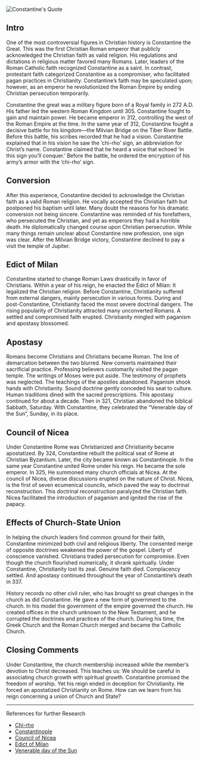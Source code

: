 <!--properties
title=Constantine
id=PlcMj6uIHt
authorKey=wendly
image=https://inquisitionreturns.com/img/constantine.jpg
publish=true
summary=History records the acts of no other civil ruler who has wrought so great changes in the church as did Constantine. He gave a new form of government to the church, having for his model the government of the empire. He created offices in the church unknown to the New Testament, and he corrupted the doctrines and practices of the church.
created=Fri Apr 22 2016 20:03:32 GMT+0300 (EEST)
publishDate=Fri Apr 22 2016 20:03:32 GMT+0300 (EEST)
updated=Mon Mar 06 2017 00:50:34 GMT+0200 (EET)
searches=
-->

![Constantine's Quote](https://inquisitionreturns.com/img/constantine.jpg)
## Intro
One of the most controversial figures in Christian history is Constantine the Great. This was the first Christian Roman emperor that publicly acknowledged the Christian faith as valid religion. His regulations and dictations in religious matter favored many Romans. Later, leaders of the Roman Catholic faith recognized Constantine as a saint. In contrast, protestant faith categorized Constantine as a compromiser, who facilitated pagan practices in Christianity. Constantine’s faith may be speculated upon; however, as an emperor he revolutionized the Roman Empire by ending Christian persecution temporarily.

Constantine the great was a military figure born of a Royal family in 272 A.D. His father led the western Roman Kingdom until 305. Constantine fought to gain and maintain power. He became emperor in 312, controlling the west of the Roman Empire at the time. In the same year of 312, Constantine fought a decisive battle for his kingdom—the Milvian Bridge on the Tiber River Battle. Before this battle, his scribes recorded that he had a vision. Constantine explained that in his vision he saw the ‘chi-rho’ sign, an abbreviation for Christ’s name. Constantine claimed that he heard a voice that echoed ‘in this sign you’ll conquer.’ Before the battle, he ordered the encryption of his army’s armor with the ‘chi-rho’ sign.

## Conversion
After this experience, Constantine decided to acknowledge the Christian faith as a valid Roman religion. He vocally accepted the Christian faith but postponed his baptism until later. Many doubt the reasons for his dramatic conversion not being sincere. Constantine was reminded of his forefathers, who  persecuted the Christian, and yet as emperors they had a horrible death. He diplomatically changed course upon Christian persecution. While many things remain unclear about Constantine new profession, one sign was clear. After the Milvian Bridge victory, Constantine declined to pay a visit the temple of Jupiter.

## Edict of Milan
Constantine started to change Roman Laws drastically in favor of Christians. Within a year of his reign, he enacted the Edict of Milan: It legalized the Christian religion. Before Constantine, Christianity suffered from external dangers, mainly persecution in various forms. During and post-Constantine, Christianity faced the most severe doctrinal dangers. The rising popularity of Christianity attracted many unconverted Romans. A settled and compromised faith erupted. Christianity mingled with paganism and apostasy blossomed.

## Apostasy
Romans become Christians and Christians became Roman. The line of demarcation between the two blurred. New converts maintained their sacrificial practice. Professing believers customarily visited the pagan temple. The writings of Moses were put aside. The testimony of prophets was neglected. The teachings of the apostles abandoned. Paganism shook hands with Christianity. Sound doctrine gently conceded his seat to culture. Human traditions dined with the sacred prescriptions. This apostasy continued for about a decade. Then in 321, Christian abandoned the biblical Sabbath, Saturday. With Constantine, they celebrated the “Venerable day of the Sun”, Sunday, in its place.

## Council of Nicea
Under Constantine Rome was Christianized and Christianity became apostatized. By 324, Constantine rebuilt the political seat of Rome at Christian Byzantium. Later, the city became known as Constantinople. In the same year Constantine united Rome under his reign. He became the sole emperor. In 325, He summoned many church officials at Nicea. At the council of Nicea, diverse discussions erupted on the nature of Christ. Nicea, is the first of seven ecumenical councils, which paved the way to doctrinal reconstruction. This doctrinal reconstruction paralyzed the Christian faith. Nicea facilitated the introduction of paganism and ignited the rise of the papacy.

## Effects of Church-State Union
In helping the church leaders find common ground for their faith, Constantine minimized both civil and religious liberty. The consented merge of opposite doctrines weakened the power of the gospel. Liberty of conscience vanished. Christians traded persecution for compromise. Even though the church flourished numerically, it shrank spiritually. Under Constantine, Christianity lost its zeal. Genuine faith died. Complacency settled. And apostasy continued throughout the year of Constantine’s death in 337.

History records no other civil ruler, who has brought so great changes in the church as did Constantine. He gave a new form of government to the church. In his model the government of the empire governed the church. He created offices in the church unknown to the New Testament, and he corrupted the doctrines and practices of the church. During his time, the Greek Church and the Roman Church merged and became the Catholic Church.

## Closing Comments
Under Constantine, the church membership increased while the member’s devotion to Christ decreased. This teaches us: We should be careful in associating church growth with spiritual growth. Constantine promised the freedom of worship. Yet his reign ended in deception for Christianity. He forced an apostatized Christianity on Rome. How can we learn from his reign concerning a union of Church and State?

---
References for further Research
* [Chi-rho](https://www.google.com/#q=chi+rho)
* [Constantinople](https://www.google.com/#q=Constantinople)
* [Council of Nicea](https://www.google.com/#q=council+of+nicea)
* [Edict of Milan](https://www.google.com/#q=edict+of+milan)
* [Venerable day of the Sun](https://www.google.com/#q=venerable+day+of+the+sun)
